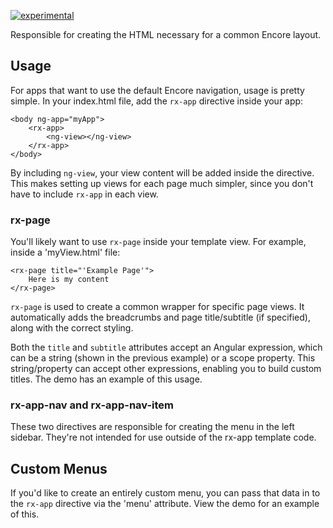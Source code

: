 [![experimental](http://badges.github.io/stability-badges/dist/experimental.svg)](http://github.com/badges/stability-badges)

Responsible for creating the HTML necessary for a common Encore layout.

## Usage

For apps that want to use the default Encore navigation, usage is pretty simple. In your index.html file, add the `rx-app` directive inside your app:

    <body ng-app="myApp">
        <rx-app>
            <ng-view></ng-view>
        </rx-app>
    </body>

By including `ng-view`, your view content will be added inside the directive. This makes setting up views for each page much simpler, since you don't have to include `rx-app` in each view.

### rx-page

You'll likely want to use `rx-page` inside your template view. For example, inside a 'myView.html' file:

    <rx-page title="'Example Page'">
        Here is my content
    </rx-page>

`rx-page` is used to create a common wrapper for specific page views. It automatically adds the breadcrumbs and page title/subtitle (if specified), along with the correct styling.

Both the `title` and `subtitle` attributes accept an Angular expression, which can be a string (shown in the previous example) or a scope property. This string/property can accept other expressions, enabling you to build custom titles. The demo has an example of this usage.

### rx-app-nav and rx-app-nav-item

These two directives are responsible for creating the menu in the left sidebar. They're not intended for use outside of the rx-app template code.

## Custom Menus

If you'd like to create an entirely custom menu, you can pass that data in to the `rx-app` directive via the 'menu' attribute. View the demo for an example of this.